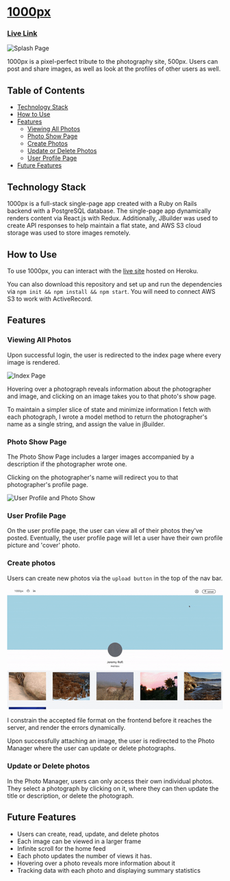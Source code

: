 # [1000px](https://asd-1000pix.herokuapp.com/)

### [Live Link](https://asd-1000pix.herokuapp.com/)

![Splash Page](readme_assets/splash.gif)

1000px is a pixel-perfect tribute to the photography site, 500px. Users can post and share images, as well as look at the profiles of other users as well.

## Table of Contents

  - [Technology Stack](#Technology-Stack)
  - [How to Use](#How-to-Use)
  - [Features](#Features)
    * [Viewing All Photos](#Viewing-All-Photos)
    * [Photo Show Page](#Photo-Show-Page)
    * [Create Photos](#Create-Photos)
    * [Update or Delete Photos](#Update-or-Delete-Photos)
    * [User Profile Page](#User-Profile-Page)
  - [Future Features](#Future-Features)

## Technology Stack

  1000px is a full-stack single-page app created with a Ruby on Rails backend with a PostgreSQL database. The single-page app dynamically renders content via React.js with Redux. Additionally, JBuilder was used to create API responses to help maintain a flat state, and AWS S3 cloud storage was used to store images remotely.

## How to Use

  To use 1000px, you can interact with the [live site](https://asd-1000pix.herokuapp.com/) hosted on Heroku. 
  
  You can also download this repository and set up and run the dependencies via `npm init && npm install && npm start`. You will need to connect AWS S3 to work with ActiveRecord.

## Features

### Viewing All Photos

  Upon successful login, the user is redirected to the index page where every image is rendered.

  ![Index Page](readme_assets/index.gif)

  Hovering over a photograph reveals information about the photographer and image, and clicking on an image takes you to that photo's show page.

  To maintain a simpler slice of state and minimize information I fetch with each photograph, I wrote a model method to return the photographer's name as a single string, and assign the value in jBuilder.

### Photo Show Page

  The Photo Show Page includes a larger images accompanied by a description if the photographer wrote one.


  Clicking on the photographer's name will redirect you to that photographer's profile page.

  ![User Profile and Photo Show](readme_assets/user_prof.gif)

### User Profile Page

  On the user profile page, the user can view all of their photos they've posted. Eventually, the user profile page will let a user have their own profile picture and 'cover' photo.

### Create photos

  Users can create new photos via the `upload button` in the top of the nav bar. 

  ![Photo Create](readme_assets/photo_create.gif)

  I constrain the accepted file format on the frontend before it reaches the server, and render the errors dynamically.

  Upon successfully attaching an image, the user is redirected to the Photo Manager where the user can update or delete photographs.

### Update or Delete photos

  In the Photo Manager, users can only access their own individual photos. They select a photograph by clicking on it, where they can then update the title or description, or delete the photograph.

## Future Features

  * Users can create, read, update, and delete photos
  * Each image can be viewed in a larger frame
  * Infinite scroll for the home feed 
  * Each photo updates the number of views it has.
  * Hovering over a photo reveals more information about it
  * Tracking data with each photo and displaying summary statistics

